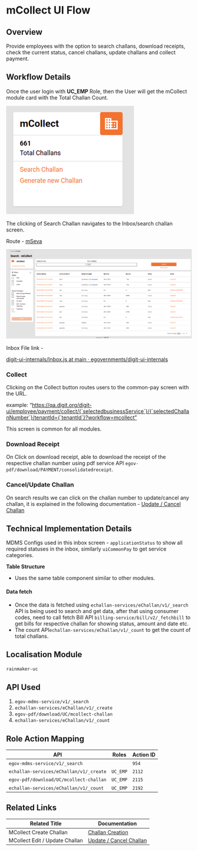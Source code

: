 # mCollect UI Flow

## Overview

Provide employees with the option to search challans, download receipts, check the current status, cancel challans, update challans and collect payment.

## Workflow Details

Once the user login with **UC\_EMP** Role, then the User will get the mCollect module card with the Total Challan Count.

![](<../../../../../.gitbook/assets/image (209) (1).png>)

The clicking of Search Challan navigates to the Inbox/search challan screen.

Route - [mSeva](https://qa.digit.org/digit-ui/employee/mcollect/inbox)

![](<../../../../../.gitbook/assets/image (164) (1).png>)

Inbox File link -&#x20;

[<img src="https://github.com/fluidicon.png" alt="" data-size="line">digit-ui-internals/Inbox.js at main · egovernments/digit-ui-internals](https://github.com/egovernments/digit-ui-internals/blob/main/packages/modules/mCollect/src/pages/employee/Inbox.js)

### **Collect**

Clicking on the Collect button routes users to the common-pay screen with the URL.

example: “https://qa.digit.org/digit-ui/employee/payment/collect/{`selectedbusinessService`}/{`selectedChallanNumber`}/tenantId={`tenantId`}?workflow=mcollect”

This screen is common for all modules.

### **Download Receipt**

On Click on download receipt, able to download the receipt of the respective challan number using pdf service API `egov-pdf/download/PAYMENT/consolidatedreceipt`.

### **Cancel/Update Challan**

On search results we can click on the challan number to update/cancel any challan, it is explained in the following documentation - [Update / Cancel Challan](update-cancel-challan-ui-flow.md)

## Technical Implementation Details

MDMS Configs used in this inbox screen - `applicationStatus` to show all required statuses in the inbox, similarly `uiCommonPay` to get service categories.

**Table Structure**

* Uses the same table component similar to other modules.

#### Data fetch <a href="#data-fetch" id="data-fetch"></a>

* Once the data is fetched using `echallan-services/eChallan/v1/_search` API is being used to search and get data, after that using consumer codes, need to call fetch Bill API `billing-service/bill/v2/_fetchbill` to get bills for respective challan for showing status, amount and date etc.
* The count API`echallan-services/eChallan/v1/_count` to get the count of total challans.

## **Localisation Module**

`rainmaker-uc`

## **API Used**

1. `egov-mdms-service/v1/_search`
2. `echallan-services/eChallan/v1/_create`
3. `egov-pdf/download/UC/mcollect-challan`
4. `echallan-services/eChallan/v1/_count`

## **Role Action Mapping**

| API                                     | Roles    | Action ID |
| --------------------------------------- | -------- | --------- |
| `egov-mdms-service/v1/_search`          |          | `954`     |
| `echallan-services/eChallan/v1/_create` | `UC_EMP` | `2112`    |
| `egov-pdf/download/UC/mcollect-challan` | `UC_EMP` | `2115`    |
| `echallan-services/eChallan/v1/_count`  | `UC_EMP` | `2192`    |

## **Related Links**

| Related Title                  | Documentation                                                                                  |
| ------------------------------ | ---------------------------------------------------------------------------------------------- |
| MCollect Create Challan        | [Challan Creation](https://digit-discuss.atlassian.net/wiki/spaces/DD/pages/1845297183)        |
| MCollect Edit / Update Challan | [Update / Cancel Challan](https://digit-discuss.atlassian.net/wiki/spaces/DD/pages/1669955631) |
